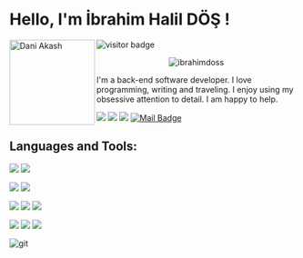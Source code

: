# Hello, I'm İbrahim Halil DÖŞ ! 
<img align = "left" width = "150" height = "150" alt = "Dani Akash" src = "https://raw.githubusercontent.com/DaniAkash/DaniAkash/master/assets/avatar.png" />

![visitor badge](https://visitor-badge.glitch.me/badge?page_id=ibrahimdoss.visitor-badge&left_color=red&right_color=green&left_text=HelloVisitors)

<p align="center"> <img src="https://github-readme-stats.vercel.app/api?username=ibrahimdoss&show_icons=true&theme=gotham" alt="ibrahimdoss" />


I'm a back-end software developer. 
I love programming, writing and traveling. 
I enjoy using my obsessive attention to detail. 
I am happy to help.


[![](https://img.shields.io/badge/linkedin-%230077B5.svg?&style=for-the-badge&logo=linkedin&logoColor=white)](https://www.linkedin.com/in/ibrahim-dos/)
[![](https://img.shields.io/badge/medium-%2312100E.svg?&style=for-the-badge&logo=medium&logoColor=white)](https://medium.com/@ibrahimdos21)
[![](https://img.shields.io/badge/kaggle-%2312100E.svg?&style=for-the-badge&logo=kaggle&logoColor=white)](https://www.kaggle.com/encausse)
[![Mail Badge](https://img.shields.io/badge/ibrahimdos21@gmail.com-c14438?style=for-the-badge&logo=Gmail&logoColor=white&link=mailto:ibrahimdos21@gmail.com)](mailto:ibrahimdos21@gmail.com)

## Languages and Tools:
<img src="https://img.shields.io/badge/Java-CC2927?style=for-the-badge&logo=java&logoColor=white"></img>
<img src="https://img.shields.io/badge/Spring-239120?style=for-the-badge&logo=java&logoColor=white"></img>

<img src="https://img.shields.io/badge/Python-F7DF1E?style=for-the-badge&logo=html5&logoColor=white"></img>
<img src="https://img.shields.io/badge/C%23-E34F26?style=for-the-badge&logo=c-sharp&logoColor=white"></img>



<img src="https://img.shields.io/badge/Microsoft_SQL_Server-CC2927?style=for-the-badge&logo=microsoft-sql-server&logoColor=white"></img>
<img src="https://img.shields.io/badge/MySQL-CC2927?style=for-the-badge&logo=microsoft-sql-server&logoColor=white"></img>
<img src="https://img.shields.io/badge/PostgreSQl-CC2927?style=for-the-badge&logo=microsoft-sql-server&logoColor=white"></img>


<img src="https://img.shields.io/badge/HTML5-E34F26?style=for-the-badge&logo=html5&logoColor=white"></img>
<img src="https://img.shields.io/badge/CSS3-1572B6?style=for-the-badge&logo=css3&logoColor=white"></img>
<img src="https://img.shields.io/badge/Bootstrap-563D7C?style=for-the-badge&logo=bootstrap&logoColor=white"></img>

<img src="https://img.shields.io/badge/git-F05032.svg?style=for-the-badge&logo=git&logoColor=white" alt="git">

